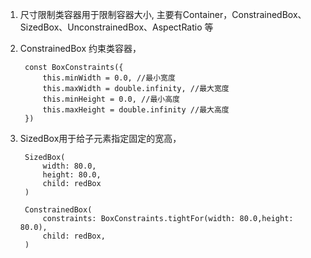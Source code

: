 1. 尺寸限制类容器用于限制容器大小, 主要有Container，ConstrainedBox、SizedBox、UnconstrainedBox、AspectRatio 等

2. ConstrainedBox 约束类容器，

        const BoxConstraints({
            this.minWidth = 0.0, //最小宽度
            this.maxWidth = double.infinity, //最大宽度
            this.minHeight = 0.0, //最小高度
            this.maxHeight = double.infinity //最大高度
        })

3. SizedBox用于给子元素指定固定的宽高，

        SizedBox(
            width: 80.0,
            height: 80.0,
            child: redBox
        )

        ConstrainedBox(
            constraints: BoxConstraints.tightFor(width: 80.0,height: 80.0),
            child: redBox, 
        )
